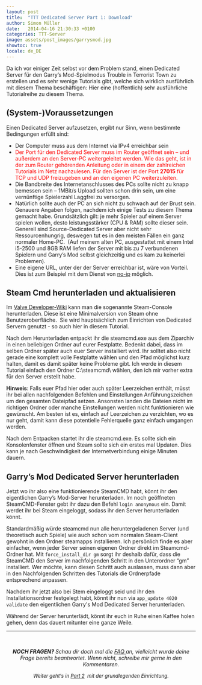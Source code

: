 ```yaml
---
layout: post
title:  "TTT Dedicated Server Part 1: Download"
author: Simon Müller
date:   2014-04-16 21:30:33 +0100
categories: TTT-Server
image: assets/post_images/garrysmod.jpg
showtoc: true
locale: de_DE
---
```


Da ich vor einiger Zeit selbst vor dem Problem stand, einen Dedicated Server für den Garry’s Mod-Spielmodus Trouble in Terrorist Town zu erstellen und es sehr wenige Tutorials gibt, welche sich wirklich ausführlich mit diesem Thema beschäftigen: Hier eine (hoffentlich) sehr ausführliche Tutorialreihe zu diesem Thema.

<!--more-->

## (System-)Voraussetzungen
Einen Dedicated Server aufzusetzen, ergibt nur Sinn, wenn bestimmte Bedingungen erfüllt sind:

* Der Computer muss aus dem Internet via IPv4 erreichbar sein
* <span style="color: #ff0000;">Der Port für den Dedicated Server muss im Router geöffnet sein – und außerdem an den Server-PC weitergeleitet werden. Wie das geht, ist in der zum Router gehörenden Anleitung oder in einem der zahlreichen Tutorials im Netz nachzulesen. Für den Server ist der Port <strong>27015</strong> für TCP und UDP freizugeben und an den eigenen PC weiterzuleiten.</span>
* Die Bandbreite des Internetanschlusses des PCs sollte nicht zu knapp bemessen sein – 1MBit/s Upload sollten schon drin sein, um eine vernünftige Spielerzahl Laggfrei zu versorgen.
* Natürlich sollte auch der PC an sich nicht zu schwach auf der Brust sein. Genauere Angaben folgen, nachdem ich einige Tests zu diesem Thema gemacht habe. Grundsätzlich gilt: je mehr Spieler auf einem Server spielen wollen, desto leistungsstärker (CPU &amp; RAM) sollte dieser sein. Generell sind Source-Dedicated Server aber nicht sehr Ressourcenhungrig, deswegen tut es in den meisten Fällen ein ganz normaler Home-PC.  (Auf meinem alten PC, ausgestattet mit einem Intel i5-2500 und 8GB RAM liefen der Server mit bis zu 7 verbundenen Spielern und Garry’s Mod selbst gleichzeitig und es kam zu keinerlei Problemen).
* Eine eigene URL, unter der der Server erreichbar ist, wäre von Vorteil. Dies ist zum Beispiel mit dem Dienst von [no-ip](http://www.noip.com/) möglich.

## Steam Cmd herunterladen und aktualisieren

Im [Valve Developer-Wiki](https://developer.valvesoftware.com/wiki/SteamCMD#Downloading_SteamCMD) kann man die sogenannte Steam-Console herunterladen. Diese ist eine Minimalversion von Steam ohne Benutzeroberfläche.  Sie wird hauptsächlich zum Einrichten von Dedicated Servern genutzt - so auch hier in diesem Tutorial.

Nach dem Herunterladen entpackt ihr die steamcmd.exe aus dem Ziparchiv in einen beliebigen Ordner auf eurer Festplatte. Bedenkt dabei, dass im selben Ordner später auch euer Server installiert wird. Ihr solltet also nicht gerade eine komplett volle Festplatte wählen und den Pfad möglichst kurz halten, damit es damit später keine Probleme gibt. Ich werde in diesem Tutorial einfach den Ordner C:\steamcmd\ wählen, den ich mir vorher extra für den Server erstellt habe.

**Hinweis**: Falls euer Pfad hier oder auch später Leerzeichen enthält, müsst ihr bei allen nachfolgenden Befehlen und Einstellungen Anführungszeichen um den gesamten Dateipfad setzen. Ansonsten landen die Dateien nicht im richtigen Ordner oder manche Einstellungen werden nicht funktionieren wie gewünscht. Am besten ist es, einfach auf Leerzeichen zu verzichten, wo es nur geht, damit kann diese potentielle Fehlerquelle ganz einfach umgangen werden.

Nach dem Entpacken startet ihr die steamcmd.exe. Es sollte sich ein Konsolenfenster öffnen und Steam sollte sich ein erstes mal Updaten. Dies kann je nach Geschwindigkeit der Internetverbindung einige Minuten dauern.




## Garry’s Mod Dedicated Server herunterladen

Jetzt wo ihr also eine funktionierende SteamCMD habt, könnt ihr den eigentlichen Garry’s Mod-Server herunterladen. Im noch geöffneten SteamCMD-Fenster gebt ihr dazu den Befehl `login anonymous` ein. Damit werdet ihr bei Steam eingeloggt, sodass ihr den Server herunterladen könnt.


Standardmäßig würde steamcmd nun alle heruntergeladenen Server (und theoretisch auch Spiele) wie auch schon vom normalen Steam-Client gewohnt in den Ordner steamapps installieren. Ich persönlich finde es aber einfacher, wenn jeder Server seinen eigenen Ordner direkt im Steamcmd-Ordner hat. Mit `force_install_dir gm` sorgt ihr deshalb dafür, dass die SteamCMD den Server im nachfolgenden Schritt in den Unterordner “gm” installiert. Wer möchte, kann diesen Schritt auch auslassen, muss dann aber in den Nachfolgenden Schritten des Tutorials die Ordnerpfade entsprechend anpassen.


Nachdem ihr jetzt also bei Stem eingeloggt seid und ihr den Installationsordner festgelegt habt, könnt ihr nun via `app_update 4020 validate` den eigentlichen Garry's Mod Dedicated Server herunterladen.

Während der Server herunterlädt, könnt ihr euch in Ruhe einen Kaffee holen gehen, denn das dauert mitunter eine ganze Weile.

---

&nbsp;
<p style="text-align: center;"><em><strong>NOCH FRAGEN?
</strong>Schau dir doch mal die <a title="Garrys mod TTT Dedicated Server erstellen – Part 8: F.A.Q/Troubleshooting" href="{% post_url de/ttt/2015-11-03-ttt-server-part-8-faq %}">FAQ </a>an, vielleicht wurde deine Frage bereits beantwortet. Wenn nicht, schreibe mir gerne in den Kommentaren.</em></p>
<p style="text-align: center;"><em><span style="font-size: small;">Weiter geht's in <a href="{% post_url de/ttt/2014-04-16-ttt-server-part-2-setup %}">Part 2</a>  mit der grundlegenden Einrichtung.</span></em></p>